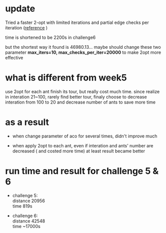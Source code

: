 # update 
Tried a faster 2-opt with limited iterations and partial edge checks per iteration 
 ([reference](https://github.com/GabryGao/google-step-6/blob/main/solver_2opt.py) )
 
 time is shortened to be 2200s in challenge6 
 
 but the shortest way it found is  46980.13... maybe should change these two parameter **max_iters=10, max_checks_per_iter=20000** to make 2opt more effective

# what is different from week5

use 2opt for each ant finish its tour, but really cost much time.
since realize in interation 21~100, rarely find better tour,  finaly choose to decrease interation from 100 to 20 and decrease number of ants to save more time

# as a result
  - when change parameter of aco for several times, didn't improve much

  - when apply 2opt to each ant, even if interation and ants' number are decreased ( and costed more time)
  at least result became better

# run time and result for challenge 5 & 6

- challenge 5:  
distance 20956     
time 819s

- challenge 6:  
distance 42548     
time ~17000s



